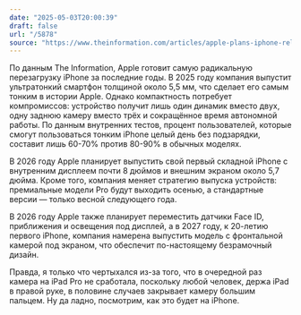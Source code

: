 ```yaml
---
date: "2025-05-03T20:00:39"
draft: false
url: "/5878"
source: "https://www.theinformation.com/articles/apple-plans-iphone-release-schedule-shakeup-new-styles?rc=ukjmk2"
---
```


По данным The Information, Apple готовит самую радикальную перезагрузку iPhone за последние годы. В 2025 году компания выпустит ультратонкий смартфон толщиной около 5,5 мм, что сделает его самым тонким в истории Apple. Однако компактность потребует компромиссов: устройство получит лишь один динамик вместо двух, одну заднюю камеру вместо трёх и сокращённое время автономной работы. По данным внутренних тестов, процент пользователей, которые смогут пользоваться тонким iPhone целый день без подзарядки, составит лишь 60-70% против 80-90% в обычных моделях.

В 2026 году Apple планирует выпустить свой первый складной iPhone с внутренним дисплеем почти 8 дюймов и внешним экраном около 5,7 дюйма. Кроме того, компания меняет стратегию выпуска устройств: премиальные модели Pro будут выходить осенью, а стандартные версии — только весной следующего года.

В 2026 году Apple также планирует переместить датчики Face ID, приближения и освещения под дисплей, а в 2027 году, к 20-летию первого iPhone, компания намерена выпустить модель с фронтальной камерой под экраном, что обеспечит по-настоящему безрамочный дизайн.

Правда, я только что чертыхался из-за того, что в очередной раз камера на iPad Pro не сработала, поскольку любой человек, держа iPad в правой руке, в половине случаев закрывает камеру большим пальцем. Ну да ладно, посмотрим, как это будет на iPhone.
